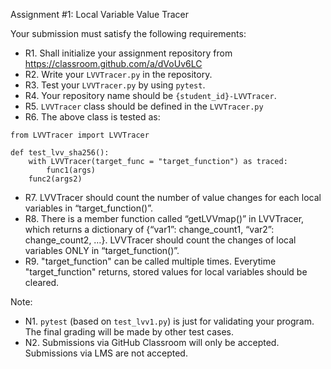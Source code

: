 Assignment #1: Local Variable Value Tracer


Your submission must satisfy the following requirements:

* R1. Shall initialize your assignment repository from https://classroom.github.com/a/dVoUv6LC
* R2. Write your `LVVTracer.py` in the repository.
* R3. Test your `LVVTracer.py` by using `pytest`.
* R4. Your repository name should be `{student_id}-LVVTracer`.
* R5. `LVVTracer` class should be defined in the `LVVTracer.py`
* R6. The above class is tested as:

```
from LVVTracer import LVVTracer

def test_lvv_sha256():
    with LVVTracer(target_func = "target_function") as traced:
        func1(args)
	func2(args2)
```

* R7. LVVTracer should count the number of value changes for each local variables in “target_function()”.
* R8. There is a member function called “getLVVmap()” in LVVTracer, which returns a dictionary of {“var1”: change_count1, “var2”: change_count2, …}.  LVVTracer should count the changes of local variables ONLY in “target_function()”.
* R9. "target_function" can be called multiple times. Everytime "target_function" returns, stored values for local variables should be cleared.



Note:

* N1. `pytest` (based on `test_lvv1.py`) is just for validating your program. The final grading will be made by other test cases.
* N2. Submissions via GitHub Classroom will only be accepted. Submissions via LMS are not accepted.


